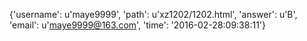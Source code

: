 {'username': u'maye9999', 'path': u'xz1202/1202.html', 'answer': u'B', 'email': u'maye9999@163.com', 'time': '2016-02-28:09:38:11'}